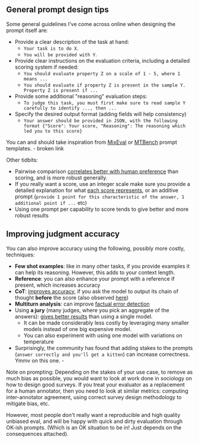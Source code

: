 ## General prompt design tips
Some general guidelines I've come across online when designing the prompt itself are:
- Provide a clear description of the task at hand:
	- `Your task is to do X`. 
	- `You will be provided with Y`.
- Provide clear instructions on the evaluation criteria, including a detailed scoring system if needed:
	- `You should evaluate property Z on a scale of 1 - 5, where 1 means ...`
	- `You should evaluate if property Z is present in the sample Y. Property Z is present if ...`
- Provide some additional "reasoning" evaluation steps:
	- `To judge this task, you must first make sure to read sample Y carefully to identify ..., then ...`
- Specify the desired output format (adding fields will help consistency)
	- `Your answer should be provided in JSON, with the following format {"Score": Your score, "Reasoning": The reasoning which led you to this score}`

You can and should take inspiration from [MixEval](https://github.com/huggingface/lighteval/main/src/lighteval/tasks/extended/mix_eval/judge_prompts.py) or [MTBench](https://github.com/huggingface/lighteval/main/src/lighteval/tasks/extended/mt_bench/judge_prompt_templates.py) prompt templates. - broken link

Other tidbits:
- Pairwise comparison [correlates better with human preference](https://arxiv.org/abs/2403.16950) than scoring, and is more robust generally.
- If you really want a score, use an integer scale make sure you provide a detailed explanation for what [each score represents](https://x.com/seungonekim/status/1749289437165769177), or an additive prompt (`provide 1 point for this characteristic of the answer, 1 additional point if ...` etc)
- Using one prompt per capability to score tends to give better and more robust results

## Improving judgment accuracy
You can also improve accuracy using the following, possibly more costly, techniques:
- **Few shot examples**: like in many other tasks, if you provide examples it can help its reasoning. However, this adds to your context length.
- **Reference**: you can also enhance your prompt with a reference if present, which increases accuracy 
- **CoT**: [improves accuracy](https://arxiv.org/abs/2212.08073), if you ask the model to output its chain of thought **before** the score (also observed [here](https://x.com/seungonekim/status/1749289437165769177))
- **Multiturn analysis**: can improve [factual error detection](https://arxiv.org/abs/2305.13281)
- Using **a jury** (many judges, where you pick an aggregate of the answers): [gives better results](https://arxiv.org/abs/2404.18796) than using a single model. 
	- It can be made considerably less costly by leveraging many smaller models instead of one big expensive model. 
	- You can also experiment with using one model with variations on temperature
- Surprisingly, the community has found that adding stakes to the prompts (`answer correctly and you'll get a kitten`) can increase correctness. Ymmv on this one. -

Note on prompting: Depending on the stakes of your use case, to remove as much bias as possible, you would want to look at work done in sociology on how to design good surveys. If you treat your evaluator as a replacement for a human annotator, then you need to look at similar metrics: computing inter-annotator agreement, using correct survey design methodology to mitigate bias, etc.

However, most people don't really want a reproducible and high quality unbiased eval, and will be happy with quick and dirty evaluation through OK-ish prompts. (Which is an OK situation to be in! Just depends on the consequences attached).
